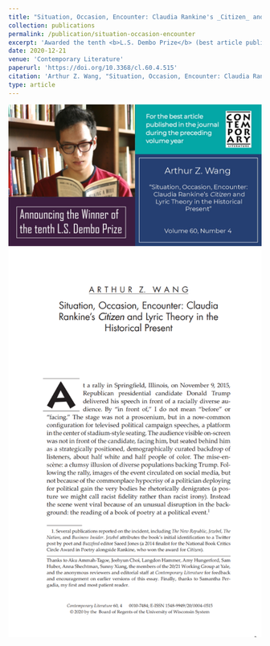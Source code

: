 ```yaml
---
title: "Situation, Occasion, Encounter: Claudia Rankine's _Citizen_ and Lyric Theory in the Historical Present"
collection: publications
permalink: /publication/situation-occasion-encounter
excerpt: 'Awarded the tenth <b>L.S. Dembo Prize</b> (best article published in <i>Contemporary Literature</i> in 2020)'
date: 2020-12-21
venue: 'Contemporary Literature'
paperurl: 'https://doi.org/10.3368/cl.60.4.515'
citation: 'Arthur Z. Wang, "Situation, Occasion, Encounter: Claudia Rankine’s <i>Citizen</i> and Lyric Theory in the Historical Present," <i>Contemporary Literature</i> 60, no. 4 (2020): 515-548.'
type: article
---
```

<img src="../assets/images/publications/CL-award.jpeg" />
<img src="../assets/images/publications/CL-article-first-page.png" />
